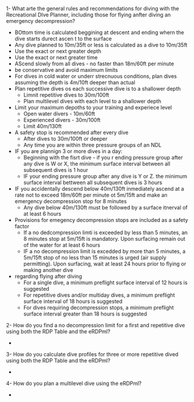 1- What arte the general rules and recommendations for diving with the Recreational DIve Planner, including those for flying anfter diving an emergency decompression?

- BOttom time is calculated beggining at descent and ending whern the dive starts durect ascen t to the surface
- Any dive planned to 10m/35ft or less is calculated as a dive to 10m/35ft
- Use the exact or next greater depth
- Use the exact or next greater time
- AScend slowly from all dives - no faster than 18m/60ft per minute
- be conservative and avoid maximum limits
- For dives in cold water or underr strecnuous conditions, plan dives assuming the depth is 4m/10ft deeper than actual
- Plan repetitive dives os each successive dive is to a shallower depth
    - Limnit repetitive dives to 30m/100ft
    - Plan multilevel dives with each level to a shallower depth
- Limit your maximum depoths to your training and experiece level
    - Open water divers - 10m/60ft
    - Experienced divers - 30m/100ft
    - Limit 40m/130ft
- A safety stop is recommended after every dive
    - After dives to 30m/100ft or deeper
    - Any time you are within three pressure groups of an NDL
- IF you are plannign 3 or more dives in a day:
    - Beginning with the fisrt dive - if you r ending pressure group after any dive is W or X, the minimum surface interval between all subsequent dives is 1 hour
    - IF your ending pressure group after any dive is Y or Z. the minimum surface interval bettween all subsequent dives is 3 hours
- IF you accidentally descend below 40m/130ft inmediately ascend at a rate not to exceed 18m/60ft per minute ot 5m/15ft and make an emergency decompression stop for 8 minutes
    - Any dive below 40m/130ft must be followed by a surface itnerval of at least 6 hours
- Provisions for emegency decompression stops are included as a safety factor
    - If a no dedcompression limti is exceeded by less than 5 minutes, an 8 minutes stop at 5m/15ft is mandatory. Upon surfacing remain out of the water for at least 6 hours
    - IF a no decompression limit is excedded by more than 5 minutes, a 5m/15ft stop of no less than 15 minutes is urged (air supply permitting). Upon surfacing, wait at least 24 hours prior to flying or making another dive
- regarding flying after diving
    - For a single dive, a minimum preflight surface interval of 12 hours is suggested
    - For repetitive dives and/or multiday dives, a minimum preflight surface interval of 18 hours is suggested
    - For dives requiring decompression stops, a minimum preflight surface interval greater than 18 hours is suggested

2- How do you find a no decompression limit for a first and repetitive dive using both the RDP Table and the eRDPml?

- 

3- How do you calculate dive profiles for three or more repetitive dived using both the RDP Table and the eRDPml?

- 

4- How do you plan a multilevel dive using the eRDPml?

- 